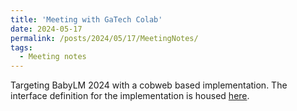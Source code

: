 ```yaml
---
title: 'Meeting with GaTech Colab'
date: 2024-05-17
permalink: /posts/2024/05/17/MeetingNotes/
tags:
  - Meeting notes
---
```


Targeting BabyLM 2024 with a cobweb based implementation. The interface definition for the implementation is housed [here](https://github.com/EleutherAI/lm-evaluation-harness/blob/big-refactor/docs/model_guide.md).


